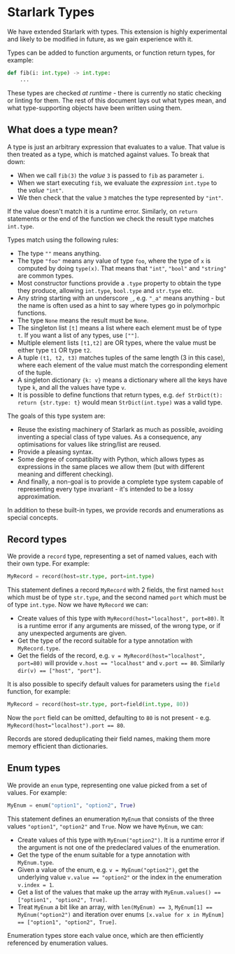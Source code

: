 # Starlark Types

We have extended Starlark with types. This extension is highly experimental and likely to be modified in future, as we gain experience with it.

Types can be added to function arguments, or function return types, for example:

```python
def fib(i: int.type) -> int.type:
    ...
```

These types are checked _at runtime_ - there is currently no static checking or linting for them. The rest of this document lays out what types mean, and what type-supporting objects have been written using them.

## What does a type mean?

A type is just an arbitrary expression that evaluates to a value. That value is then treated as a type, which is matched against values. To break that down:

* When we call `fib(3)` the _value_ `3` is passed to `fib` as parameter `i`.
* When we start executing `fib`, we evaluate the _expression_ `int.type` to the _value_ `"int"`.
* We then check that the value `3` matches the type represented by `"int"`.

If the value doesn't match it is a runtime error. Similarly, on `return` statements or the end of the function we check the result type matches `int.type`.

Types match using the following rules:

* The type `""` means anything.
* The type `"foo"` means any value of type `foo`, where the type of `x` is computed by doing `type(x)`. That means that `"int"`, `"bool"` and `"string"` are common types.
* Most constructor functions provide a `.type` property to obtain the type they produce, allowing `int.type`, `bool.type` and `str.type` etc.
* Any string starting with an underscore `_`, e.g. `"_a"` means anything - but the name is often used as a hint to say where types go in polymorhpic functions.
* The type `None` means the result must be `None`.
* The singleton list `[t]` means a list where each element must be of type `t`. If you want a list of any types, use `[""]`.
* Multiple element lists `[t1,t2]` are OR types, where the value must be either type `t1` OR type `t2`.
* A tuple `(t1, t2, t3)` matches tuples of the same length (3 in this case), where each element of the value must match the corresponding element of the tuple.
* A singleton dictionary `{k: v}` means a dictionary where all the keys have type `k`, and all the values have type `v`.
* It is possible to define functions that return types, e.g. `def StrDict(t): return {str.type: t}` would mean `StrDict(int.type)` was a valid type.

The goals of this type system are:

* Reuse the existing machinery of Starlark as much as possible, avoiding inventing a special class of type values. As a consequence, any optimisations for values like string/list are reused.
* Provide a pleasing syntax.
* Some degree of compatibilty with Python, which allows types as expressions in the same places we allow them (but with different meaning and different checking).
* And finally, a non-goal is to provide a complete type system capable of representing every type invariant - it's intended to be a lossy approximation.

In addition to these built-in types, we provide records and enumerations as special concepts.

## Record types

We provide a `record` type, representing a set of named values, each with their own type. For example:

```python
MyRecord = record(host=str.type, port=int.type)
```

This statement defines a record `MyRecord` with 2 fields, the first named `host` which must be of type `str.type`, and the second named `port` which must be of type `int.type`. Now we have `MyRecord` we can:

* Create values of this type with `MyRecord(host="localhost", port=80)`. It is a runtime error if any arguments are missed, of the wrong type, or if any unexpected arguments are given.
* Get the type of the record suitable for a type annotation with `MyRecord.type`.
* Get the fields of the record, e.g. `v = MyRecord(host="localhost", port=80)` will provide `v.host == "localhost"` and `v.port == 80`. Similarly `dir(v) == ["host", "port"]`.

It is also possible to specify default values for parameters using the `field` function, for example:

```python
MyRecord = record(host=str.type, port=field(int.type, 80))
```

Now the `port` field can be omitted, defaulting to `80` is not present - e.g. `MyRecord(host="localhost").port == 80`.

Records are stored deduplicating their field names, making them more memory efficient than dictionaries.

## Enum types

We provide an `enum` type, representing one value picked from a set of values. For example:

```python
MyEnum = enum("option1", "option2", True)
```

This statement defines an enumeration `MyEnum` that consists of the three values `"option1"`, `"option2"` and `True`. Now we have `MyEnum`, we can:

* Create values of this type with `MyEnum("option2")`. It is a runtime error if the argument is not one of the predeclared values of the enumeration.
* Get the type of the enum suitable for a type annotation with `MyEnum.type`.
* Given a value of the enum, e.g. `v = MyEnum("option2")`, get the underlying value `v.value == "option2"` or the index in the enumeration `v.index = 1`.
* Get a list of the values that make up the array with `MyEnum.values() == ["option1", "option2", True]`.
* Treat `MyEnum` a bit like an array, with `len(MyEnum) == 3`, `MyEnum[1] == MyEnum("option2")` and iteration over enums `[x.value for x in MyEnum] == ["option1", "option2", True]`.

Enumeration types store each value once, which are then efficiently referenced by enumeration values.
